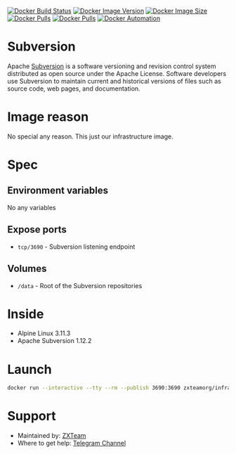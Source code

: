 [![Docker Build Status](https://img.shields.io/docker/cloud/build/zxteamorg/infra.subversion?label=Build%20Status)](https://hub.docker.com/r/zxteamorg/infra.subversion/builds)
[![Docker Image Version](https://img.shields.io/docker/v/zxteamorg/infra.subversion?sort=date&label=Version)](https://hub.docker.com/r/zxteamorg/infra.subversion/tags)
[![Docker Image Size](https://img.shields.io/docker/image-size/zxteamorg/infra.subversion?label=Image%20Size)](https://hub.docker.com/r/zxteamorg/infra.subversion/tags)
[![Docker Pulls](https://img.shields.io/docker/pulls/zxteamorg/infra.subversion?label=Pulls)](https://hub.docker.com/r/zxteamorg/infra.subversion)
[![Docker Pulls](https://img.shields.io/docker/stars/zxteamorg/infra.subversion?label=Docker%20Stars)](https://hub.docker.com/r/zxteamorg/infra.subversion)
[![Docker Automation](https://img.shields.io/docker/cloud/automated/zxteamorg/infra.subversion?label=Docker%20Automation)](https://hub.docker.com/r/zxteamorg/infra.subversion/builds)

# Subversion

Apache [Subversion](https://subversion.apache.org/) is a software versioning and revision control system distributed as open source under the Apache License. Software developers use Subversion to maintain current and historical versions of files such as source code, web pages, and documentation.

# Image reason

No special any reason. This just our infrastructure image.

# Spec

## Environment variables

No any variables

## Expose ports

* `tcp/3690` - Subversion listening endpoint

## Volumes

* `/data` - Root of the Subversion repositories

# Inside

* Alpine Linux 3.11.3
* Apache Subversion 1.12.2

# Launch

```bash
docker run --interactive --tty --rm --publish 3690:3690 zxteamorg/infra.subversion
```

# Support

* Maintained by: [ZXTeam](https://zxteam.org)
* Where to get help: [Telegram Channel](https://t.me/zxteamorg)

